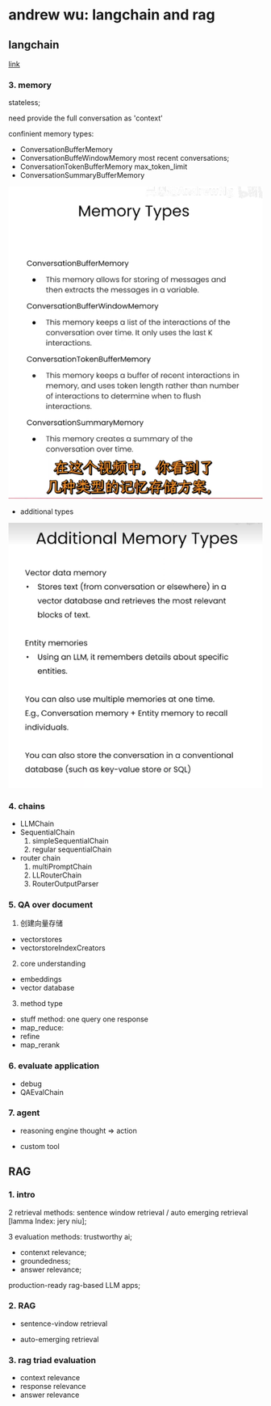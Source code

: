 # andrew wu: langchain and rag

## langchain

[link](https://www.bilibili.com/video/BV1XC411n72m?p=9&spm_id_from=pageDriver&vd_source=2c2dd629dacf16f2809eea3e9618d04c)

### 3. memory
stateless;

need provide the full conversation as 'context'

confinient memory types:

-  ConversationBufferMemory
-  ConversationBuffeWindowMemory
    most recent conversations;
- ConversationTokenBufferMemory
    max_token_limit
- ConversationSummaryBufferMemory
    
<img src='./static/langchain_2024-07-13-12-03-46.png'/>

- additional types
<img src='./static/langchain_2024-07-13-12-05-48.png'/>

### 4. chains
- LLMChain
- SequentialChain
  1) simpleSequentialChain
  2) regular sequentialChain
- router chain
  1) multiPromptChain
  2) LLRouterChain
  3) RouterOutputParser

### 5. QA over document
1) 创建向量存储
- vectorstores
- vectorstoreIndexCreators

2) core understanding
- embeddings
- vector database

3) method type
- stuff method: 
    one query one response
- map_reduce:
- refine
- map_rerank

### 6. evaluate application

- debug
- QAEvalChain


### 7. agent
- reasoning engine
thought => action 

- custom tool


## RAG

### 1. intro

2 retrieval methods: 
sentence window retrieval / auto emerging retrieval
[lamma Index: jery niu];

3 evaluation methods: trustworthy ai;
  - contenxt relevance;
  - groundedness;
  - answer relevance;

production-ready rag-based LLM apps;


### 2. RAG

- sentence-vindow retrieval
  
- auto-emerging retrieval

### 3. rag triad evaluation

- context relevance
- response relevance
- answer relevance